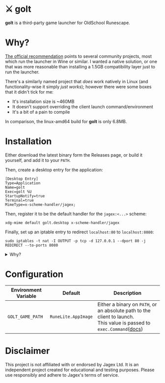 # ⚔️ golt

**golt** is a third-party game launcher for OldSchool Runescape.

# Why?

[The official recommendation](https://help.jagex.com/hc/en-gb/articles/13413514881937-Downloading-the-Jagex-Launcher-on-Linux)
points to several community projects, most which run the launcher in Wine or similar. I wanted a native solution, or one
that was more reasonable than installing a 1.5GB compatibility layer just to run the launcher.

There's a similarly named project that *does* work natively in Linux (and functionality-wise it simply *just works*);
however there were some boxes that it didn't tick for me:

- It's installation size is ~460MB
- It doesn't support overriding the client launch command/environment
- It's a bit of a pain to compile

In comparison, the linux-amd64 build for **golt** is only 6.8MB.

# Installation

Either download the latest binary form the Releases page, or build it yourself, and add it to your `PATH`.

Then, create a desktop entry for the application:

```
[Desktop Entry]
Type=Application
Name=golt
Exec=golt %U
StartupNotify=true
Terminal=true
MimeType=x-scheme-handler/jagex;
```

Then, register it to be the default handler for the `jagex:<...>` scheme:

```
xdg-mime default golt.desktop x-scheme-handler/jagex
```

Finally, set up an iptable entry to redirect `localhost:80` to `localhost:8080`:

```
sudo iptables -t nat -I OUTPUT -p tcp -d 127.0.0.1 --dport 80 -j REDIRECT --to-ports 8080
```

<details>
    <summary>Why?</summary>
    The login flow is currently done in the browser:

    - The OAuth login redirects to a page which invokes a scheme handler
    - The game login step redirects to `http://localhost`

    These redirect URLs are validated server side, so cannot be modified on the client side. 

    As for the iptable entry, most Linux distros don't allow binding to port 80, so **golt** binds to port 8080 instead. 
</details>

# Configuration

| Environment Variable | Default             | Description                                                                                                                                                    |
|----------------------|---------------------|----------------------------------------------------------------------------------------------------------------------------------------------------------------|
| `GOLT_GAME_PATH`     | `RuneLite.AppImage` | Either a binary on `PATH`, or an absolute path to the client to launch.<br/>This value is passed to `exec.Command`([docs](https://pkg.go.dev/os/exec#Command)) |

# Disclaimer

This project is not affiliated with or endorsed by Jagex Ltd. It is an independent project created for educational and
testing purposes. Please use responsibly and adhere to Jagex's terms of service.